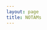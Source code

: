 ```yaml
---
layout: page
title: NOTAMs
---
```


<NotamsHome/>

<script setup lang="ts">
import NotamsHome from '/components/NotamsHome.vue'
</script>